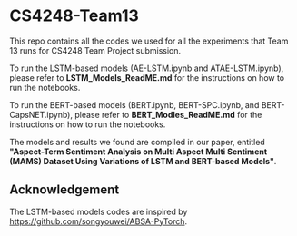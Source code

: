 # CS4248-Team13
This repo contains all the codes we used for all the experiments that Team 13 runs for CS4248 Team Project submission.

To run the LSTM-based models (AE-LSTM.ipynb and ATAE-LSTM.ipynb), please refer to **LSTM_Models_ReadME.md** for the instructions on how to run the notebooks.

To run the BERT-based models (BERT.ipynb, BERT-SPC.ipynb, and BERT-CapsNET.ipynb), please refer to **BERT_Modles_ReadME.md** for the instructions on how to run the notebooks. 

The models and results we found are compiled in our paper, entitled **"Aspect-Term Sentiment Analysis on Multi Aspect Multi Sentiment (MAMS)
Dataset Using Variations of LSTM and BERT-based Models"**.

## Acknowledgement
The LSTM-based models codes are inspired by https://github.com/songyouwei/ABSA-PyTorch.
